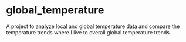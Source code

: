 # global_temperature
A project to analyze local and global temperature data and compare the temperature trends where I live to overall global temperature trends.
